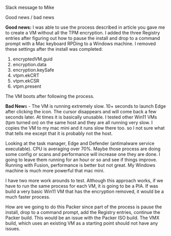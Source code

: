 
Slack message to Mike 

Good news / bad news

**Good news:** I was able to use the process described in article you gave me to create a VM without all the TPM encryption.  I added the three Registry entries after figuring out how to pause the install and drop to a command prompt with a Mac keyboard RPDing to a Windows machine. I removed these settings after the install was completed:

1. encryptedVM.guid  
2. encryption.data   
3. encryption.keySafe
4. vtpm.ekCRT        
5. vtpm.ekCSR        
6. vtpm.present      

The VM boots after following the process.

**Bad New**s - The VM is running extremely slow.  10+ seconds to launch Edge after clicking the icon.  The cursor disappears and will come back a few seconds later. At times it is basically unusable.   I tested other Win11 VMs (tpm turned on) on the same host and they are all running very slow.  I copies the VM to my mac mini and it runs slow there too.  so I not sure what that tells me except that it is probably not the host.

Looking at the task manager, Edge and Defender (antimalware service executable).  CPU is averaging over 70%. Maybe those process are doing some config or scans and performance will increase one they are done.  I going to leave them running for an hour or so and see if things improve. Running with Fusion,  performance is better but not great. My Windows machine is much more powerful that mac mini.

I have two more work arounds to test.  Although this approach works,  if we have to run the same process for each VM, it is going to be a PIA.  If was build a very basic Win11 VM that has the encryption removed,  it would be a much faster process.  

How are we going to do this Packer since part of the process is pause the install, drop to a command prompt, add the Registry entries, continue the Packer build.  This would be an issue with the Packer ISO build.  The VMX build, which uses an existing VM as a starting point should not have any issues.